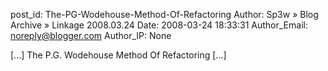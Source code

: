 post_id: The-PG-Wodehouse-Method-Of-Refactoring
Author: Sp3w » Blog Archive » Linkage 2008.03.24
Date: 2008-03-24 18:33:31
Author_Email: noreply@blogger.com
Author_IP: None

[...] The P.G. Wodehouse Method Of Refactoring [...]
